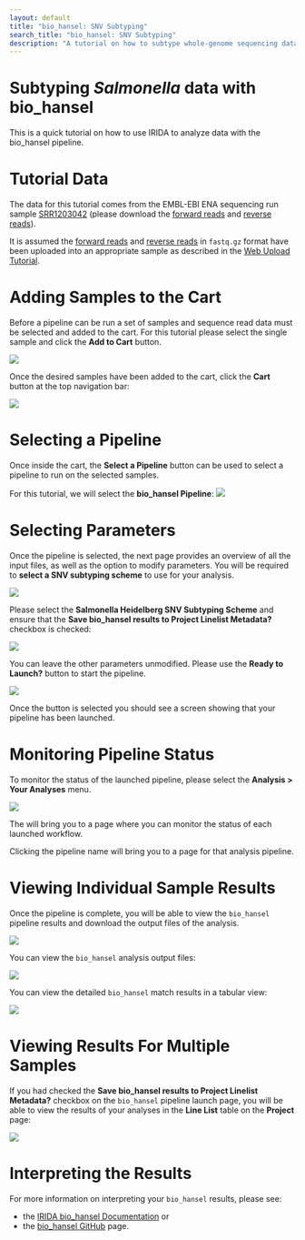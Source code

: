 ```yaml
---
layout: default
title: "bio_hansel: SNV Subtyping"
search_title: "bio_hansel: SNV Subtyping"
description: "A tutorial on how to subtype whole-genome sequencing data with bio_hansel"
---
```


Subtyping *Salmonella* data with bio_hansel
============================================
This is a quick tutorial on how to use IRIDA to analyze data with the bio_hansel pipeline.


Tutorial Data
=============

The data for this tutorial comes from the EMBL-EBI ENA sequencing run sample [SRR1203042] (please download the [forward reads] and [reverse reads]). 

It is assumed the [forward reads] and [reverse reads] in `fastq.gz` format have been uploaded into an appropriate sample as described in the [Web Upload Tutorial]. 


Adding Samples to the Cart
==========================

Before a pipeline can be run a set of samples and sequence read data must be selected and added to the cart. For this tutorial please select the single sample and click the **Add to Cart** button.

![](images/add-to-cart.png)

Once the desired samples have been added to the cart, click the **Cart** button at the top navigation bar:

![](images/cart-button.png)


Selecting a Pipeline
====================

Once inside the cart, the **Select a Pipeline** button can be used to select a pipeline to run on the selected samples.

For this tutorial, we will select the **bio_hansel Pipeline**: 
![](images/select-a-pipeline.png)


Selecting Parameters
====================

Once the pipeline is selected, the next page provides an overview of all the input files, as well as the option to modify parameters. You will be required to **select a SNV subtyping scheme** to use for your analysis.

![](images/bio_hansel-pipeline_launch-initial.png)

Please select the **Salmonella Heidelberg SNV Subtyping Scheme** and ensure that the **Save bio_hansel results to Project Linelist Metadata?** checkbox is checked:

![](images/bio_hansel-pipeline_launch-selected_scheme-save_to_sample_metadata.png)

You can leave the other parameters unmodified. Please use the **Ready to Launch?** button to start the pipeline.

![](images/launch.png)

Once the button is selected you should see a screen showing that your pipeline has been launched.


Monitoring Pipeline Status
==========================

To monitor the status of the launched pipeline, please select the **Analysis > Your Analyses** menu.

![](images/analysis.png)

The will bring you to a page where you can monitor the status of each launched workflow.

Clicking the pipeline name will bring you to a page for that analysis pipeline. 


Viewing Individual Sample Results
=================================

Once the pipeline is complete, you will be able to view the `bio_hansel` pipeline results and download the output files of the analysis.

![](images/bio_hansel-analysis-details-SRR1203042.png)

You can view the `bio_hansel` analysis output files:

![](images/bio_hansel-analysis_details-SRR1203042-output-preview.png)

You can view the detailed `bio_hansel` match results in a tabular view:

![](images/bio_hansel-analysis_details-preview-match_results.png)


Viewing Results For Multiple Samples
====================================

If you had checked the **Save bio_hansel results to Project Linelist Metadata?** checkbox on the `bio_hansel` pipeline launch page, you will be able to view the results of your analyses in the **Line List** table on the **Project** page:

![](images/bio_hansel-line_list_table-3-samples.png)


Interpreting the Results
========================

For more information on interpreting your `bio_hansel` results, please see:

- the [IRIDA bio_hansel Documentation][docs] or 
- the [bio_hansel GitHub] page.


[SRR1203042]: https://www.ebi.ac.uk/ena/data/view/SRR1203042&display=html
[forward reads]: ftp://ftp.sra.ebi.ac.uk/vol1/fastq/SRR120/002/SRR1203042/SRR1203042_1.fastq.gz
[reverse reads]: ftp://ftp.sra.ebi.ac.uk/vol1/fastq/SRR120/002/SRR1203042/SRR1203042_2.fastq.gz
[Web Upload Tutorial]: ../web-upload/
[docs]: ../../user/bio_hansel/
[bio_hansel GitHub]: https://github.com/phac-nml/bio_hansel
